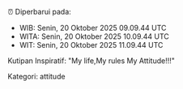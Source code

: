 ⏰ Diperbarui pada:
- WIB: Senin, 20 Oktober 2025 09.09.44 UTC
- WITA: Senin, 20 Oktober 2025 10.09.44 UTC
- WIT: Senin, 20 Oktober 2025 11.09.44 UTC

Kutipan Inspiratif:
"My life,My rules My Attitude!!!"


Kategori: attitude

